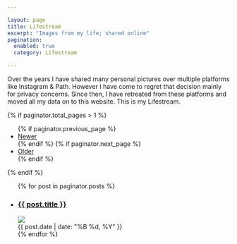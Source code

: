```yaml
---

layout: page
title: Lifestream 
excerpt: "Images from my life; shared online"
pagination: 
  enabled: true
  category: Lifestream 

---
```



<div class="description-blue">Over the years I have shared many personal pictures over multiple platforms like Instagram & Path. However I have come to regret that decision mainly for privacy concerns. Since then, I have retreated from these platforms and moved all my data on to this website. This is my Lifestream.</div>

{% if paginator.total_pages > 1 %}
<ul class="paginator">
  {% if paginator.previous_page %}
  <li>
    <a href="{{ paginator.previous_page_path | prepend: site.baseurl }}">Newer</a>
  </li>
  {% endif %}
  {% if paginator.next_page %}
  <li>
    <a href="{{ paginator.next_page_path | prepend: site.baseurl }}">Older</a>
  </li>
  {% endif %}
</ul>
{% endif %}
<ul class="post-list">

{% for post in paginator.posts %}
  <li>
    <article>
      <h3>
        <a href="{{ site.siteurl }}{{ post.url }}">{{ post.title }}</a>
      </h3>
        <a href="{{ site.siteurl }}{{ post.url }}">
          <img src="{{ site.baseurl }}/assets/images/content/lifestream/{{ post.image }}">
        </a>
      <div class="entry-date"><time datetime="{{ post.date | date_to_xmlschema }}">{{ post.date | date: "%B %d, %Y" }}</time></div>
    </article>
  </li>
{% endfor %}
</ul>
